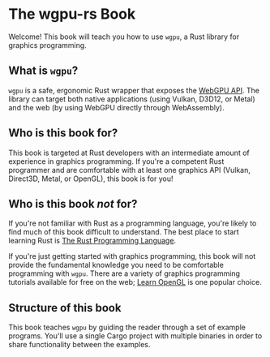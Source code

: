 # The wgpu-rs Book

Welcome! This book will teach you how to use `wgpu`, a Rust library for graphics programming.

## What is `wgpu`?
`wgpu` is a safe, ergonomic Rust wrapper that exposes the [WebGPU API].
The library can target both native applications (using Vulkan, D3D12, or Metal) and the web (by using WebGPU directly through WebAssembly).

## Who is this book for?

This book is targeted at Rust developers with an intermediate amount of experience in graphics programming.
If you're a competent Rust programmer and are comfortable with at least one graphics API (Vulkan, Direct3D, Metal, or OpenGL), this book is for you!

## Who is this book *not* for?

If you're not familiar with Rust as a programming language, you're likely to find much of this book difficult to understand.
The best place to start learning Rust is [The Rust Programming Language].

If you're just getting started with graphics programming, this book will not provide the fundamental knowledge you need to be comfortable programming with `wgpu`.
There are a variety of graphics programming tutorials available for free on the web; [Learn OpenGL] is one popular choice.

## Structure of this book

This book teaches `wgpu` by guiding the reader through a set of example programs.
You'll use a single Cargo project with multiple binaries in order to share functionality between the examples.

[WebGPU API]: https://gpuweb.github.io/gpuweb/
[The Rust Programming Language]: https://doc.rust-lang.org/book/
[Learn OpenGL]: https://learnopengl.com/
